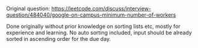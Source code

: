 Original question: https://leetcode.com/discuss/interview-question/484040/google-on-campus-minimum-number-of-workers

Done originally without prior knowledge on sorting lists etc, mostly for experience and learning.
No auto sorting included, input should be already sorted in ascending order for the due day.
